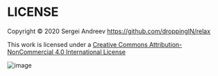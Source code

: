 # LICENSE

Copyright © 2020 Sergei Andreev https://github.com/droppingIN/relax

This work is licensed under a [Creative Commons Attribution-NonCommercial 4.0 International License](http://creativecommons.org/licenses/by-nc/4.0/)

![image](https://i.creativecommons.org/l/by-nc/4.0/88x31.png)

